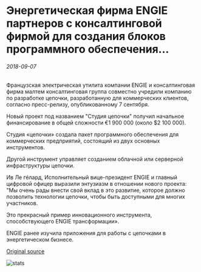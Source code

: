 # Энергетическая фирма ENGIE партнеров с консалтинговой фирмой для создания блоков программного обеспечения...

###### 2018-09-07

Французская электрическая утилита компании ENGIE и консалтинговая фирма малтем консалтинговая группа совместно учредили компанию по разработке цепочки, разработанную для коммерческих клиентов, согласно пресс-релизу, опубликованному 7 сентября.

Новый проект под названием "Студия цепочки" получил начальное финансирование в общей сложности €1 900 000 (около $2 100 000).

Студия «цепочки» создала пакет программного обеспечения для коммерческих предприятий, состоящий из двух основных инструментов.

Другой инструмент управляет созданием облачной или серверной инфраструктуры цепочки.

Ив Ле гéлард, Исполнительный вице-президент ENGIE и главный цифровой офицер выразили энтузиазм в отношении нового проекта: "Мы очень рады внести свой вклад в это развитие, которое должно позволить технологии цепочки, чтобы быть доступными для многих участников.

Это прекрасный пример инновационного инструмента, способствующего ENGIE трансформации».

ENGIE ранее изучила приложения для работы с цепочками в энергетическом бизнесе.

[Original source](https://cointelegraph.com/news/energy-firm-engie-partners-with-consulting-firm-to-create-blockchain-software-offering)

![stats](https://c.statcounter.com/11760860/0/a89fa40b/1/ "stats")